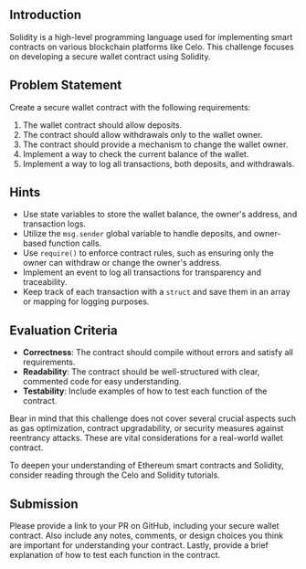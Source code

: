 ## Introduction

Solidity is a high-level programming language used for implementing smart contracts on various blockchain platforms like Celo. This challenge focuses on developing a secure wallet contract using Solidity.

## Problem Statement

Create a secure wallet contract with the following requirements:

1. The wallet contract should allow deposits.
2. The contract should allow withdrawals only to the wallet owner.
3. The contract should provide a mechanism to change the wallet owner.
4. Implement a way to check the current balance of the wallet.
5. Implement a way to log all transactions, both deposits, and withdrawals.

## Hints

- Use state variables to store the wallet balance, the owner's address, and transaction logs.
- Utilize the `msg.sender` global variable to handle deposits, and owner-based function calls.
- Use `require()` to enforce contract rules, such as ensuring only the owner can withdraw or change the owner's address.
- Implement an event to log all transactions for transparency and traceability.
- Keep track of each transaction with a `struct` and save them in an array or mapping for logging purposes.

## Evaluation Criteria

- **Correctness**: The contract should compile without errors and satisfy all requirements.
- **Readability**: The contract should be well-structured with clear, commented code for easy understanding.
- **Testability**: Include examples of how to test each function of the contract.

Bear in mind that this challenge does not cover several crucial aspects such as gas optimization, contract upgradability, or security measures against reentrancy attacks. These are vital considerations for a real-world wallet contract.

To deepen your understanding of Ethereum smart contracts and Solidity, consider reading through the Celo and Solidity tutorials.

## Submission

Please provide a link to your PR on GitHub, including your secure wallet contract. Also include any notes, comments, or design choices you think are important for understanding your contract. Lastly, provide a brief explanation of how to test each function in the contract.
